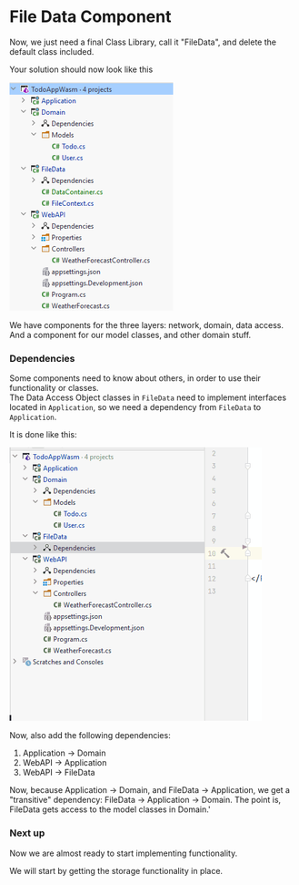 # File Data Component

Now, we just need a final Class Library, call it "FileData", and delete the default class included.

Your solution should now look like this

![img.png](Resources/SolutionSetupDone.png)

We have components for the three layers: network, domain, data access. And a component for our model classes, and other domain stuff.

### Dependencies

Some components need to know about others, in order to use their functionality or classes.\
The Data Access Object classes in `FileData` need to implement interfaces located in `Application`, so we need a dependency from `FileData` to `Application`.

It is done like this:

![](Resources/AddDependency.gif)


Now, also add the following dependencies:

1) Application -> Domain
2) WebAPI -> Application
3) WebAPI -> FileData

Now, because Application -> Domain, and FileData -> Application, we get a "transitive" dependency: FileData -> Application -> Domain. 
The point is, FileData gets access to the model classes in Domain.'

### Next up

Now we are almost ready to start implementing functionality.

We will start by getting the storage functionality in place.